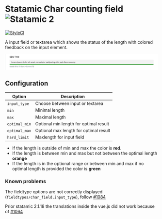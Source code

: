 # Statamic Char counting field ![Statamic 2](https://img.shields.io/badge/statamic-2.x-blue.svg?style=flat-square)

[![StyleCI](https://styleci.io/repos/75275215/shield?branch=master)](https://styleci.io/repos/75275215)

A input field or textarea which shows the status of the length
with colored feedback on the input element.

![Extended Section](./screenshot.png)

## Configuration

| Option        | Description                            |
|---------------|----------------------------------------|
| `input_type`  | Choose between input or textarea       |
| `min`         | Minimal length                         |
| `max`         | Maximal length                         |
| `optimal_min` | Optional min length for optimal result |
| `optimal_max` | Optional max length for optimal result |
| `hard_limit`  | Maxlength for input field              |

 - If the length is outside of min and max the color is **red**.
 - If the length is between min and max but not between the optimal length **orange**
 - If the length is in the optional range or between min and max if no optimal length is provided the color is **green**

### Known problems

The fieldtype options are not correctly displayed (`fieldtypes/char_field.input_type`), follow [#1084](https://github.com/statamic/v2-hub/issues/1084)

Prior statamic 2.1.18 the translations inside the vue.js did not work because of [#1064](https://github.com/statamic/v2-hub/issues/1064)
